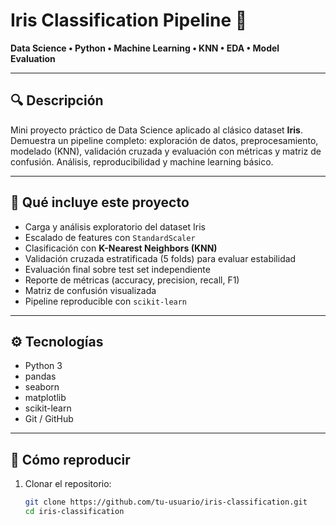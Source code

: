 

# Iris Classification Pipeline 🚀

**Data Science • Python • Machine Learning • KNN • EDA • Model Evaluation**

---

## 🔍 Descripción

Mini proyecto práctico de Data Science aplicado al clásico dataset **Iris**.  
Demuestra un pipeline completo: exploración de datos, preprocesamiento, modelado (KNN), validación cruzada y evaluación con métricas y matriz de confusión. Análisis, reproducibilidad y machine learning básico.

---

## 🧪 Qué incluye este proyecto

- Carga y análisis exploratorio del dataset Iris  
- Escalado de features con `StandardScaler`  
- Clasificación con **K-Nearest Neighbors (KNN)**  
- Validación cruzada estratificada (5 folds) para evaluar estabilidad  
- Evaluación final sobre test set independiente  
- Reporte de métricas (accuracy, precision, recall, F1)  
- Matriz de confusión visualizada  
- Pipeline reproducible con `scikit-learn`

---

## ⚙️ Tecnologías

- Python 3  
- pandas  
- seaborn  
- matplotlib  
- scikit-learn  
- Git / GitHub

---

## 🚀 Cómo reproducir

1. Clonar el repositorio:
   ```bash
   git clone https://github.com/tu-usuario/iris-classification.git
   cd iris-classification
